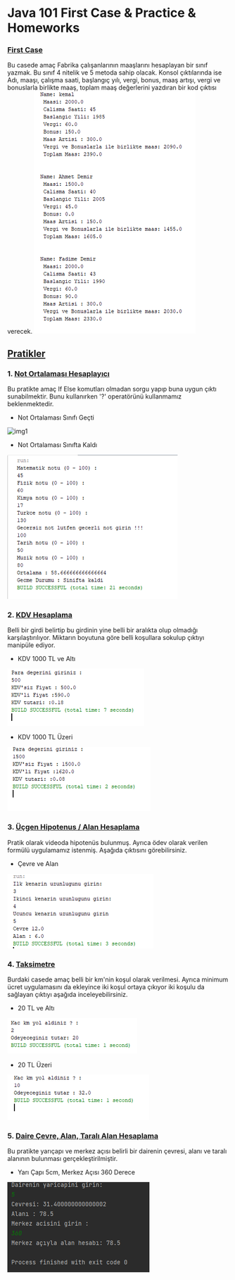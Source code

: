 # Java 101 First Case & Practice & Homeworks

### [First Case](https://github.com/tolga-karabudak/ebebek_Java_Practicum/tree/main/FirstCase)
Bu casede amaç Fabrika çalışanlarının maaşlarını hesaplayan bir sınıf yazmak. Bu sınıf 4 nitelik ve 5 metoda sahip olacak. Konsol çıktılarında ise Adı, maaşı, çalışma saati, başlangıç yılı, vergi, bonus, maaş artışı, vergi ve bonuslarla birlikte maaş, toplam maaş değerlerini yazdıran bir kod çıktısı verecek. 
![img1](https://github.com/tolga-karabudak/ebebek_Java_Practicum/blob/main/FirstCase/Screenshot_1.png)
## [Pratikler](https://github.com/tolga-karabudak/ebebek_Java_Practicum/tree/main/Pratikler)

### 1. [Not Ortalaması Hesaplayıcı](https://github.com/tolga-karabudak/ebebek_Java_Practicum/tree/main/Pratikler/Not_ortalamasi)

Bu pratikte amaç If Else komutları olmadan sorgu yapıp buna uygun çıktı sunabilmektir. Bunu kullanırken '?' operatörünü kullanmamız beklenmektedir.

* Not Ortalaması Sınıfı Geçti

![img1](https://github.com/tolga-karabudak/ebebek_Java_Practicum/blob/main/Pratikler/Not_ortalamasi/ge%C3%A7ti.png)

* Not Ortalaması Sınıfta Kaldı

![img1](https://github.com/tolga-karabudak/ebebek_Java_Practicum/blob/main/Pratikler/Not_ortalamasi/s%C4%B1n%C4%B1ftakald%C4%B1.png)


### 2. [KDV Hesaplama](https://github.com/tolga-karabudak/ebebek_Java_Practicum/tree/main/Pratikler/Kdv_hesaplama)

Belli bir girdi belirtip bu girdinin yine belli bir aralıkta olup olmadığı karşılaştırılıyor. Miktarın boyutuna göre belli koşullara sokulup çıktıyı manipüle ediyor.

* KDV 1000 TL ve Altı

![img1](https://github.com/tolga-karabudak/ebebek_Java_Practicum/blob/main/Pratikler/Kdv_hesaplama/0-1000.png)

* KDV 1000 TL Üzeri

![img1](https://github.com/tolga-karabudak/ebebek_Java_Practicum/blob/main/Pratikler/Kdv_hesaplama/1000'den%20b%C3%BCy%C3%BCk.png) 


### 3. [Üçgen Hipotenus / Alan Hesaplama](https://github.com/tolga-karabudak/ebebek_Java_Practicum/blob/main/Pratikler/dik_ucgen_hipotenus/hipotenus.png)

Pratik olarak videoda hipotenüs bulunmuş. Ayrıca ödev olarak verilen formülü uygulamamız istenmiş. Aşağıda çıktısını görebilirsiniz.

* Çevre ve Alan

![img1](https://github.com/tolga-karabudak/ebebek_Java_Practicum/blob/main/Pratikler/dik_ucgen_hipotenus/Screenshot_1.png)
 

### 4. [Taksimetre](https://github.com/tolga-karabudak/ebebek_Java_Practicum/tree/main/Pratikler/taksimetre)

Burdaki casede amaç belli bir km'nin koşul olarak verilmesi. Ayrıca minimum ücret uygulamasını da ekleyince iki koşul ortaya çıkıyor iki koşulu da sağlayan çıktıyı aşağıda inceleyebilirsiniz.

* 20 TL ve Altı

![img1](https://github.com/tolga-karabudak/ebebek_Java_Practicum/blob/main/Pratikler/taksimetre/mintutar.png)

* 20 TL Üzeri

![img1](https://github.com/tolga-karabudak/ebebek_Java_Practicum/blob/main/Pratikler/taksimetre/normal.png)


### 5. [Daire Çevre, Alan, Taralı Alan Hesaplama](https://github.com/tolga-karabudak/ebebek_Java_Practicum/tree/main/Pratikler/Dairenin_Alani)

Bu pratikte yarıçapı ve merkez açısı belirli bir dairenin çevresi, alanı ve taralı alanının bulunması gerçekleştirilmiştir.

* Yarı Çapı 5cm, Merkez Açısı 360 Derece

![img1](https://github.com/tolga-karabudak/ebebek_Java_Practicum/blob/main/Pratikler/Dairenin_Alani/Screenshot_2.png)


